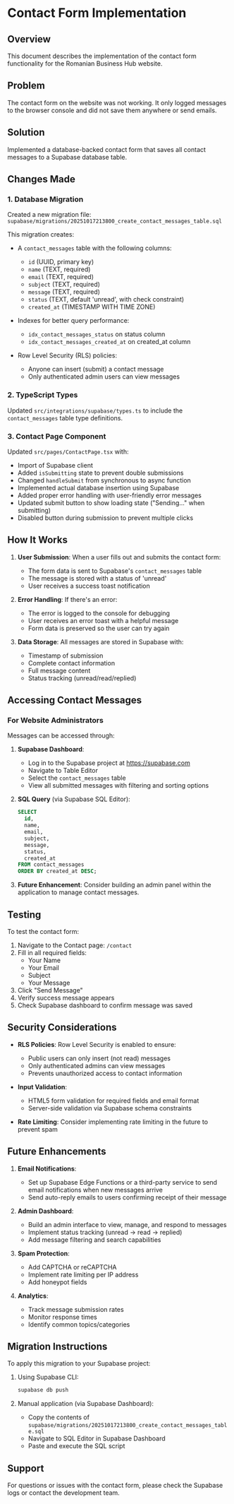 # Contact Form Implementation

## Overview
This document describes the implementation of the contact form functionality for the Romanian Business Hub website.

## Problem
The contact form on the website was not working. It only logged messages to the browser console and did not save them anywhere or send emails.

## Solution
Implemented a database-backed contact form that saves all contact messages to a Supabase database table.

## Changes Made

### 1. Database Migration
Created a new migration file: `supabase/migrations/20251017213800_create_contact_messages_table.sql`

This migration creates:
- A `contact_messages` table with the following columns:
  - `id` (UUID, primary key)
  - `name` (TEXT, required)
  - `email` (TEXT, required)
  - `subject` (TEXT, required)
  - `message` (TEXT, required)
  - `status` (TEXT, default 'unread', with check constraint)
  - `created_at` (TIMESTAMP WITH TIME ZONE)

- Indexes for better query performance:
  - `idx_contact_messages_status` on status column
  - `idx_contact_messages_created_at` on created_at column

- Row Level Security (RLS) policies:
  - Anyone can insert (submit) a contact message
  - Only authenticated admin users can view messages

### 2. TypeScript Types
Updated `src/integrations/supabase/types.ts` to include the `contact_messages` table type definitions.

### 3. Contact Page Component
Updated `src/pages/ContactPage.tsx` with:
- Import of Supabase client
- Added `isSubmitting` state to prevent double submissions
- Changed `handleSubmit` from synchronous to async function
- Implemented actual database insertion using Supabase
- Added proper error handling with user-friendly error messages
- Updated submit button to show loading state ("Sending..." when submitting)
- Disabled button during submission to prevent multiple clicks

## How It Works

1. **User Submission**: When a user fills out and submits the contact form:
   - The form data is sent to Supabase's `contact_messages` table
   - The message is stored with a status of 'unread'
   - User receives a success toast notification

2. **Error Handling**: If there's an error:
   - The error is logged to the console for debugging
   - User receives an error toast with a helpful message
   - Form data is preserved so the user can try again

3. **Data Storage**: All messages are stored in Supabase with:
   - Timestamp of submission
   - Complete contact information
   - Full message content
   - Status tracking (unread/read/replied)

## Accessing Contact Messages

### For Website Administrators
Messages can be accessed through:

1. **Supabase Dashboard**:
   - Log in to the Supabase project at https://supabase.com
   - Navigate to Table Editor
   - Select the `contact_messages` table
   - View all submitted messages with filtering and sorting options

2. **SQL Query** (via Supabase SQL Editor):
   ```sql
   SELECT 
     id,
     name,
     email,
     subject,
     message,
     status,
     created_at
   FROM contact_messages
   ORDER BY created_at DESC;
   ```

3. **Future Enhancement**: Consider building an admin panel within the application to manage contact messages.

## Testing

To test the contact form:

1. Navigate to the Contact page: `/contact`
2. Fill in all required fields:
   - Your Name
   - Your Email
   - Subject
   - Your Message
3. Click "Send Message"
4. Verify success message appears
5. Check Supabase dashboard to confirm message was saved

## Security Considerations

- **RLS Policies**: Row Level Security is enabled to ensure:
  - Public users can only insert (not read) messages
  - Only authenticated admins can view messages
  - Prevents unauthorized access to contact information

- **Input Validation**: 
  - HTML5 form validation for required fields and email format
  - Server-side validation via Supabase schema constraints

- **Rate Limiting**: Consider implementing rate limiting in the future to prevent spam

## Future Enhancements

1. **Email Notifications**: 
   - Set up Supabase Edge Functions or a third-party service to send email notifications when new messages arrive
   - Send auto-reply emails to users confirming receipt of their message

2. **Admin Dashboard**:
   - Build an admin interface to view, manage, and respond to messages
   - Implement status tracking (unread → read → replied)
   - Add message filtering and search capabilities

3. **Spam Protection**:
   - Add CAPTCHA or reCAPTCHA
   - Implement rate limiting per IP address
   - Add honeypot fields

4. **Analytics**:
   - Track message submission rates
   - Monitor response times
   - Identify common topics/categories

## Migration Instructions

To apply this migration to your Supabase project:

1. Using Supabase CLI:
   ```bash
   supabase db push
   ```

2. Manual application (via Supabase Dashboard):
   - Copy the contents of `supabase/migrations/20251017213800_create_contact_messages_table.sql`
   - Navigate to SQL Editor in Supabase Dashboard
   - Paste and execute the SQL script

## Support

For questions or issues with the contact form, please check the Supabase logs or contact the development team.

